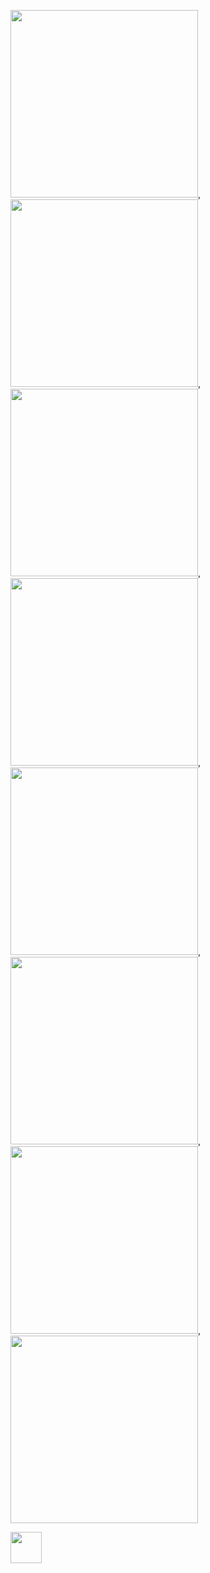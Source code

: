 <img src="https://user-images.githubusercontent.com/106425118/173783686-e44cbc7a-af1a-4bd9-a2ce-bc3d750816fe.png" width="300">, <img src="https://user-images.githubusercontent.com/106425118/173783694-427dcb6f-0100-47a8-87a0-a3aab2923974.png" width="300">, <img src="https://user-images.githubusercontent.com/106425118/173783697-ad2c7af4-a70c-47d7-8f28-3ceb9865ef1b.png" width="300">, <img src="https://user-images.githubusercontent.com/106425118/173783699-a13de476-2b97-43f6-a3f4-8590fe21ec1a.png" width="300">, <img src="https://user-images.githubusercontent.com/106425118/173783704-db9a1f31-5c20-4a66-a44c-d2a34aa4ea76.png" width="300">, <img src="https://user-images.githubusercontent.com/106425118/173783707-6ac16049-975f-4425-8ca5-a2451b4875db.png" width="300">, <img src="https://user-images.githubusercontent.com/106425118/173783711-09089ad4-3af9-43d1-af0f-a4a95915258f.png" width="300">, <img src="https://user-images.githubusercontent.com/106425118/173787000-b7e8f9de-f830-4c27-8963-e04923752114.png" width="300" height="300">



<img src="https://user-images.githubusercontent.com/106425118/173783057-bad35370-e71d-4428-944b-41d199b1cf51.png" height="50">




